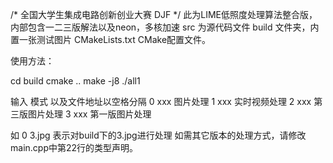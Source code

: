/* 全国大学生集成电路创新创业大赛 DJF */
此为LIME低照度处理算法整合版，内部包含一二三版解法以及neon，多核加速
src 为源代码文件
build 文件夹，内置一张测试图片
CMakeLists.txt CMake配置文件。

使用方法：

cd build
cmake ..
make -j8
./all1

输入 模式 以及文件地址以空格分隔
0 xxx 图片处理
1 xxx 实时视频处理
2 xxx 第三版图片处理
3 xxx 第一版图片处理

如 0 3.jpg 表示对build下的3.jpg进行处理
如需其它版本的处理方式，请修改main.cpp中第22行的类型声明。